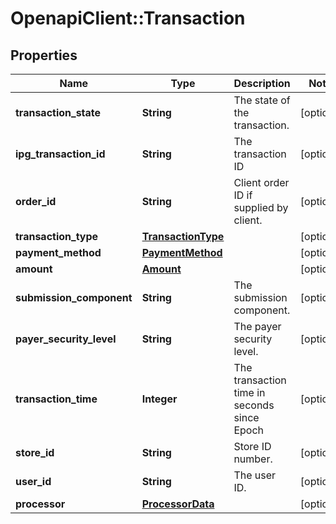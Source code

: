 # OpenapiClient::Transaction

## Properties
Name | Type | Description | Notes
------------ | ------------- | ------------- | -------------
**transaction_state** | **String** | The state of the transaction. | [optional] 
**ipg_transaction_id** | **String** | The transaction ID | [optional] 
**order_id** | **String** | Client order ID if supplied by client. | [optional] 
**transaction_type** | [**TransactionType**](TransactionType.md) |  | [optional] 
**payment_method** | [**PaymentMethod**](PaymentMethod.md) |  | [optional] 
**amount** | [**Amount**](Amount.md) |  | [optional] 
**submission_component** | **String** | The submission component. | [optional] 
**payer_security_level** | **String** | The payer security level. | [optional] 
**transaction_time** | **Integer** | The transaction time in seconds since Epoch | [optional] 
**store_id** | **String** | Store ID number. | [optional] 
**user_id** | **String** | The user ID. | [optional] 
**processor** | [**ProcessorData**](ProcessorData.md) |  | [optional] 


